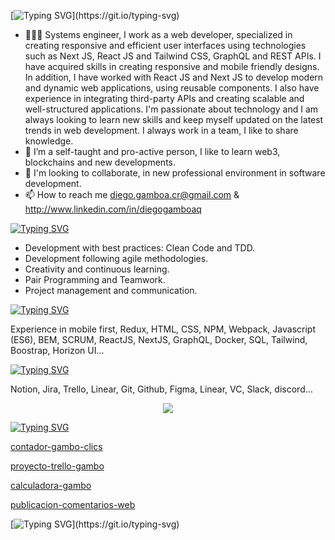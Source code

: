 [![Typing SVG](https://readme-typing-svg.demolab.com?font=&weight=700&size=25&pause=10000&color=10AA00F2&multiline=true&width=535&lines=I'm+Diego+Gamboa+from+Costa+Rica!)](https://git.io/typing-svg)



- 🧑🏽‍💻 Systems engineer, I work as a web developer, specialized in creating responsive and efficient user interfaces using technologies such as Next JS, React JS and Tailwind CSS, GraphQL and REST APIs. I have acquired skills in creating responsive and mobile friendly designs. In addition, I have worked with React JS and Next JS to develop modern and dynamic web applications, using reusable components.
I also have experience in integrating third-party APIs and creating scalable and well-structured applications.
I'm passionate about technology and I am always looking to learn new skills and keep myself updated on the latest trends in web development. I always work in a team, I like to share knowledge.
- 🌱 I’m a self-taught and pro-active person, I like to learn web3, blockchains and new developments.
- 💞️ I'm looking to collaborate, in new professional environment in software development.
- 📫 How to reach me diego.gamboa.cr@gmail.com & http://www.linkedin.com/in/diegogamboaq


[![Typing SVG](https://readme-typing-svg.demolab.com?font=&weight=700&size=15&pause=10000&color=FFF915F2&multiline=true&width=535&lines=Skills)](https://git.io/typing-svg)
- Development with best practices: Clean Code and TDD.
- Development following agile methodologies.
- Creativity and continuous learning.
- Pair Programming and Teamwork.
- Project management and communication.


[![Typing SVG](https://readme-typing-svg.demolab.com?font=&weight=700&size=15&pause=10000&color=FFF915F2&multiline=true&width=535&lines=Technologies)](https://git.io/typing-svg)

Experience in mobile first, Redux, HTML, CSS, NPM, Webpack, Javascript (ES6), BEM, SCRUM,  ReactJS, NextJS, GraphQL, Docker, SQL, Tailwind, Boostrap, Horizon UI...


[![Typing SVG](https://readme-typing-svg.demolab.com?font=&weight=700&size=15&pause=10000&color=FFF915F2&multiline=true&width=535&lines=Tools)](https://git.io/typing-svg)

Notion, Jira, Trello, Linear, Git, Github, Figma, Linear, VC, Slack, discord...

<p align="center">
  <a href="https://skillicons.dev">
    <img src="https://skillicons.dev/icons?i=nextjs,nodejs,react,js,postman,graphql,html,css,ts,tailwind,git,github,figma" />
  </a>
</p>

[![Typing SVG](https://readme-typing-svg.demolab.com?font=Fira+Code&pause=1000&width=435&lines=My+projects)](https://git.io/typing-svg)

[contador-gambo-clics](https://contador-clics-lake.vercel.app/)

[proyecto-trello-gambo](https://proyecto-trello.vercel.app/)

[calculadora-gambo](https://calculadora-diegogqcr.vercel.app/)

[publicacion-comentarios-web](https://publicacion-coment.vercel.app/)

[![Typing SVG](https://readme-typing-svg.demolab.com?font=&weight=700&size=25&pause=10000&color=10AA00F2&multiline=true&width=535&lines=Nice+to+see+you!)](https://git.io/typing-svg)
<!---
djgqcr/djgqcr ✨ ✨ 
👋 Hi, I’m Diego Gamboa, @diegogqcr 
--->
